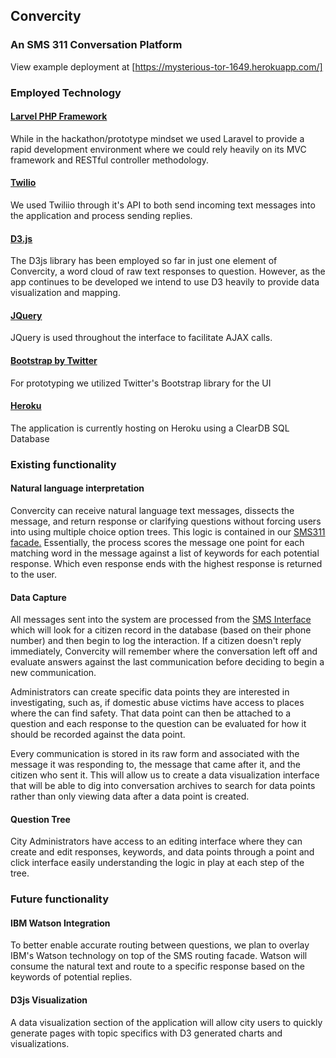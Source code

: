 ## Convercity
### An SMS 311 Conversation Platform

View example deployment at [https://mysterious-tor-1649.herokuapp.com/]

### Employed Technology

#### [Larvel PHP Framework](http://laravel.com)

While in the hackathon/prototype mindset we used Laravel to provide a rapid development environment where we could rely heavily on its MVC framework and RESTful controller methodology.

#### [Twilio](https://www.twilio.com/)

We used Twiliio through it's API to both send incoming text messages into the application and process sending replies.

#### [D3.js](http://d3js.org/)

The D3js library has been employed so far in just one element of Convercity, a word cloud of raw text responses to question. However, as the app continues to be developed we intend to use D3 heavily to provide data visualization and mapping.

#### [JQuery](http://jquery.com/)

JQuery is used throughout the interface to facilitate AJAX calls.

#### [Bootstrap by Twitter](http://getbootstrap.com)

For prototyping we utilized Twitter's Bootstrap library for the UI

#### [Heroku](http://www.heroku.com)

The application is currently hosting on Heroku using a ClearDB SQL Database


### Existing functionality

#### Natural language interpretation

Convercity can receive natural language text messages, dissects the message, and return response or clarifying questions without forcing users into using multiple choice option trees. This logic is contained in our [SMS311 facade.](https://github.com/ConverCity/ConverCity/blob/master/app/SMS311.php) Essentially, the process scores the message one point for each matching word in the message against a list of keywords for each potential response. Which even response ends with the highest response is returned to the user.

#### Data Capture

All messages sent into the system are processed from the [SMS Interface](https://github.com/ConverCity/ConverCity/blob/master/app/Http/Controllers/SmsController.php) which will look for a citizen record in the database (based on their phone number) and then begin to log the interaction. If a citizen doesn't reply immediately, Convercity will remember where the conversation left off and evaluate answers against the last communication before deciding to begin a new communication.

Administrators can create specific data points they are interested in investigating, such as, if domestic abuse victims have access to places where the can find safety.  That data point can then be attached to a question and each response to the question can be evaluated for how it should be recorded against the data point.

Every communication is stored in its raw form and associated with the message it was responding to, the message that came after it, and the citizen who sent it. This will allow us to create a data visualization interface that will be able to dig into conversation archives to search for data points rather than only viewing data after a data point is created.

#### Question Tree 

City Administrators have access to an editing interface where they can create and edit responses, keywords, and data points through a point and click interface easily understanding the logic in play at each step of the tree.

### Future functionality

#### IBM Watson Integration

To better enable accurate routing between questions, we plan to overlay IBM's Watson technology on top of the SMS routing facade.  Watson will consume the natural text and route to a specific response based on the keywords of potential replies.

#### D3js Visualization

A data visualization section of the application will allow city users to quickly generate pages with topic specifics with D3 generated charts and visualizations.
